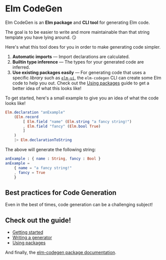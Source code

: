 # Elm CodeGen

Elm CodeGen is an **Elm package** and **CLI tool** for generating Elm code.

The goal is to be easier to write and more maintainable than that string template you have lying around. 😏

Here's what this tool does for you in order to make generating code simpler.

1. **Automatic imports** — Import declarations are calculated.
2. **Builtin type inference** — The types for your generated code are inferred.
3. **Use existing packages easily** — For generating code that uses a specific _library_ such as [`elm-ui`](https://package.elm-lang.org/packages/mdgriffith/elm-ui/1.1.8/), the `elm-codegen` CLI can create some Elm code to help you out.
   Check out the [Using packages](/guide/UsingPackages.md) guide to get a better idea of what this looks like!

To get started, here's a small example to give you an idea of what the code looks like!

```elm
Elm.declaration "anExample"
    (Elm.record
        [ Elm.field "name" (Elm.string "a fancy string!")
        , Elm.field "fancy" (Elm.bool True)
        ]
    )
    |> Elm.declarationToString
```

The above will generate the following string:

```elm
anExample : { name : String, fancy : Bool }
anExample =
    { name = "a fancy string!"
    , fancy = True
    }
```

## Best practices for Code Generation

Even in the best of times, code generation can be a challenging subject!

## Check out the guide!

- [Getting started](https://github.com/mdgriffith/elm-codegen/tree/main/guide/GettingStarted.md)
- [Writing a generator](https://github.com/mdgriffith/elm-codegen/tree/main/guide/WritingAGenerator.md)
- [Using packages](https://github.com/mdgriffith/elm-codegen/tree/main/guide/UsingPackages.md)

And finally, the [elm-codegen package documentation](https://elm-doc-preview.netlify.app/?repo=mdgriffith/elm-codegen).
